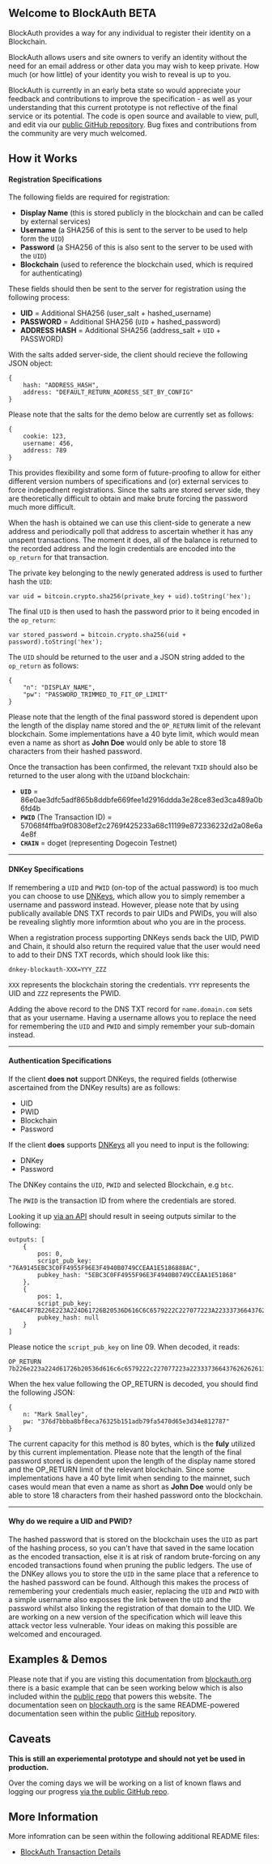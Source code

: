 ## Welcome to BlockAuth BETA

BlockAuth provides a way for any individual to register their identity on a Blockchain.

BlockAuth allows users and site owners to verify an identity without the need for an email address or other data you may wish to keep private. How much (or how little) of your identity you wish to reveal is up to you. 

BlockAuth is currently in an early beta state so would appreciate your feedback and contributions to improve the specification - as well as your understanding that this current prototype is not reflective of the final service or its potential. The code is open source and available to view, pull, and edit via our [public GitHub repository](https://github.com/Neuroware-IO/blockauth). Bug fixes and contributions from the community are very much welcomed. 

## How it Works

#### Registration Specifications

The following fields are required for registration:

* __Display Name__ (this is stored publicly in the blockchain and can be called by external services)
* __Username__ (a SHA256 of this is sent to the server to be used to help form the `UID`)
* __Password__ (a SHA256 of this is also sent to the server to be used with the `UID`)
* __Blockchain__ (used to reference the blockchain used, which is required for authenticating)

These fields should then be sent to the server for registration using the following process:

* __UID__ = Additional SHA256 (user_salt + hashed_username)
* __PASSWORD__ = Additional SHA256 (`UID` + hashed_password)
* __ADDRESS HASH__ = Additional SHA256 (address_salt + `UID` + PASSWORD)

With the salts added server-side, the client should recieve the following JSON object:

<!--pre-javascript-->
```
{
    hash: "ADDRESS_HASH",
    address: "DEFAULT_RETURN_ADDRESS_SET_BY_CONFIG"
}
```

Please note that the salts for the demo below are currently set as follows:

<!--pre-javascript-->
```
{
    cookie: 123,
    username: 456,
    address: 789
}
```

This provides flexibility and some form of future-proofing to allow for either different version numbers of specifications and (or) external services to force indepednent registrations. Since the salts are stored server side, they are theoretically difficult to obtain and make brute forcing the password much more difficult.

When the hash is obtained we can use this client-side to generate a new address and periodically poll that address to ascertain whether it has any unspent transactions. The moment it does, all of the balance is returned to the recorded address and the login credentials are encoded into the `op_return` for that transaction.

The private key belonging to the newly generated address is used to further hash the `UID`:

<!--pre-javascript-->
```
var uid = bitcoin.crypto.sha256(private_key + uid).toString('hex');
```

The final `UID` is then used to hash the password prior to it being encoded in the `op_return`:

<!--pre-javascript-->
```
var stored_password = bitcoin.crypto.sha256(uid + password).toString('hex');
```

The `UID` should be returned to the user and a JSON string added to the `op_return` as follows:

<!--pre-javascript-->
```
{
    "n": "DISPLAY_NAME",
    "pw": "PASSWORD_TRIMMED_TO_FIT_OP_LIMIT"
}
```

Please note that the length of the final password stored is dependent upon the length of the display name stored and the `OP_RETURN` limit of the relevant blockchain. Some implementations have a 40 byte limit, which would mean even a name as short as __John Doe__ would only be able to store 18 characters from their hashed password.

Once the transaction has been confirmed, the relevant `TXID` should also be returned to the user along with the `UID`and blockchain:

* __`UID`__ = 86e0ae3dfc5adf865b8ddbfe669fee1d2916ddda3e28ce83ed3ca489a0b6fd4b
* __`PWID`__ (The Transaction ID) = 57068f4ffba9f08308ef2c2769f425233a68c11199e872336232d2a08e6a4e8f
* __`CHAIN`__ = doget (representing Dogecoin Testnet)

-----

#### DNKey Specifications

If remembering a `UID` and `PWID` (on-top of the actual password) is too much you can choose to use [DNKeys](http://dnkey.org), which allow you to simply remember a username and password instead. However, please note that by using publically available DNS TXT records to pair UIDs and PWIDs, you will also be revealing slightly more informtion about who you are in the process.

When a registration process supporting DNKeys sends back the UID, PWID and Chain, it should also return the required value that the user would need to add to their DNS TXT records, which should look like this:

<!--pre-html-->
```
dnkey-blockauth-XXX=YYY_ZZZ
```

`XXX` represents the blockchain storing the credentials. `YYY` represents the UID and `ZZZ` represents the PWID.

Adding the above record to the DNS TXT record for `name.domain.com` sets that as your username. Having a username allows you to replace the need for remembering the `UID` and `PWID` and simply remember your sub-domain instead.

-----

#### Authentication Specifications

If the client __does not__ support DNKeys, the required fields (otherwise ascertained from the DNKey results) are as follows:

* UID
* PWID
* Blockchain
* Password

If the client __does__ supports [DNKeys](http://dnkey.org) all you need to input is the following:

* DNKey
* Password

The DNKey contains the `UID`, `PWID` and selected Blockchain, e.g `btc`.

The `PWID` is the transaction ID from where the credentials are stored.

Looking it up [via an API](http://api.blockstrap.com/v0/doget/transaction/id/57068f4ffba9f08308ef2c2728f425233a68c11199e872336232d2a08e6a4e8f?showtxnio=1&prettyprint=1) should result in seeing outputs similar to the following:

<!--pre-javascript-->
```
outputs: [
    {
        pos: 0,
        script_pub_key: "76A9145EBC3C0FF4955F96E3F4940B0749CCEAA1E5186888AC",
        pubkey_hash: "5EBC3C0FF4955F96E3F4940B0749CCEAA1E51868"
    },
    {
        pos: 1,
        script_pub_key: "6A4C4F7B226E223A224D61726B20536D616C6C6579222C227077223A22333736643762626261386266386563613736333235623135316164623739666135343730643635653364333465383132373837227D",
        pubkey_hash: null
    }
]
```

Please notice the `script_pub_key` on line 09. When decoded, it reads:

<!--pre-html-->
```
OP_RETURN 7b226e223a224d61726b20536d616c6c6579222c227077223a22333736643762626261386266386563613736333235623135316164623739666135343730643635653364333465383132373837227d
```

When the hex value following the OP_RETURN is decoded, you should find the following JSON:

<!--pre-javascript-->
```
{
    n: "Mark Smalley",
    pw: "376d7bbba8bf8eca76325b151adb79fa5470d65e3d34e812787"
}
```

The current capacity for this method is 80 bytes, which is the __fuly__ utilized by this current implementation. Please note that the length of the final password stored is dependent upon the length of the display name stored and the OP_RETURN limit of the relevant blockchain. Since some implementations have a 40 byte limit when sending to the mainnet, such cases would mean that even a name as short as __John Doe__ would only be able to store 18 characters from their hashed password onto the blockchain.

-----

#### Why do we require a UID and PWID?

The hashed password that is stored on the blockchain uses the `UID` as part of the hashing process, so you can't have that saved in the same location as the encoded transaction, else it is at risk of random brute-forcing on any encoded transactions found when pruning the public ledgers. The use of the DNKey allows you to store the `UID` in the same place that a reference to the hashed password can be found. Although this makes the process of remembering your credentials much easier, replacing the `UID` and `PWID` with a simple username also exposses the link between the `UID` and the password whilst also linking the registration of that domain to the UID. We are working on a new version of the specification which will leave this attack vector less vulnerable. Your ideas on making this possible are welcomed and encouraged.

## Examples & Demos

Please note that if you are visting this documentation from [blockauth.org](http://blockauth.org) there is a basic example that can be seen working below which is also included within the [public repo](https://github.com/Neuroware-IO/blockauth) that powers this website. The documentation seen on [blockauth.org](http:/blockauth.org) is the same README-powered documentation seen within the public [GitHub](https://github.com/Neuroware-IO/blockauth) repository.

## Caveats

__This is still an experiemental prototype and should not yet be used in production.__

Over the coming days we will be working on a list of known flaws and logging our progress [via the public GitHub repo](https://github.com/Neuroware-IO/blockauth). 

## More Information

More infomration can be seen within the following additional README files:

* [BlockAuth Transaction Details](https://github.com/Neuroware-IO/blockauth/blob/master/docs/blockauth-tx-details.md)